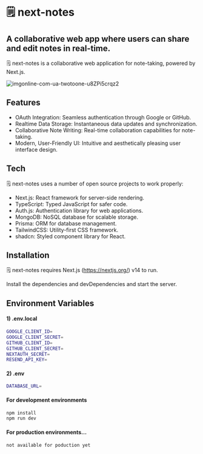 # 🗒 ️next-notes
## A collaborative web app where users can share and edit notes in real-time.

🗒️ next-notes is a collaborative web application for note-taking, powered by Next.js.

![imgonline-com-ua-twotoone-u8ZPi5crqz2](https://github.com/raumildhandhukia/nextnotes/assets/72497060/d782ecac-66ce-464f-834b-be3340fcb66f)

## Features

- OAuth Integration: Seamless authentication through Google or GitHub.
- Realtime Data Storage: Instantaneous data updates and synchronization.
- Collaborative Note Writing: Real-time collaboration capabilities for note-taking.
- Modern, User-Friendly UI: Intuitive and aesthetically pleasing user interface design.

## Tech

🗒️ next-notes uses a number of open source projects to work properly:

- Next.js: React framework for server-side rendering.
- TypeScript: Typed JavaScript for safer code.
- Auth.js: Authentication library for web applications.
- MongoDB: NoSQL database for scalable storage.
- Prisma: ORM for database management.
- TailwindCSS: Utility-first CSS framework.
- shadcn: Styled component library for React.

## Installation

🗒 ️next-notes requires Next.js (https://nextjs.org/) v14 to run. 

Install the dependencies and devDependencies and start the server.

## Environment Variables
#### 1) .env.local
```sh
GOOGLE_CLIENT_ID=
GOOGLE_CLIENT_SECRET=
GITHUB_CLIENT_ID=
GITHUB_CLIENT_SECRET=
NEXTAUTH_SECRET=
RESEND_API_KEY=
```
#### 2) .env
```sh
DATABASE_URL=
```

####  For development environments
```sh
npm install
npm run dev
```

#### For production environments...

```sh
not available for poduction yet
```

